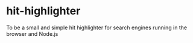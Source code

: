 # hit-highlighter
To be a small and simple hit highlighter for search engines running in the browser and Node.js
